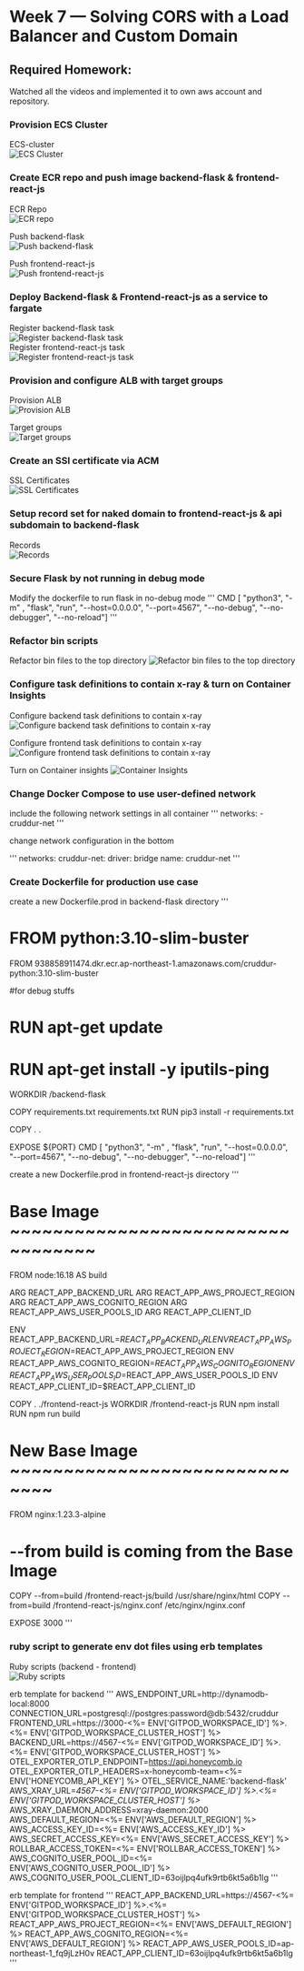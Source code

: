 # Week 7 — Solving CORS with a Load Balancer and Custom Domain

## Required Homework:
Watched all the videos and implemented it to own aws account and repository.

### Provision ECS Cluster
ECS-cluster<br />
![ECS Cluster](assets/provision-ecs-cluster-week67.png)<br />

### Create ECR repo and push image backend-flask & frontend-react-js
ECR Repo<br />
![ECR repo](assets/create-ecr-repo-week67.png)<br />

Push backend-flask<br />
![Push backend-flask](assets/build-backend-push-to-ecr-week67.png)<br />

Push frontend-react-js<br />
![Push frontend-react-js](assets/build-frontend-push-to-ecr-week67.png)<br />

### Deploy Backend-flask & Frontend-react-js as a service to fargate
Register backend-flask task<br />
![Register backend-flask task](assets/register-task-backend-week67.png)<br />
Register frontend-react-js task<br />
![Register frontend-react-js task](assets/register-task-frontend-week67.png)<br />

### Provision and configure ALB with target groups
Provision ALB<br />
![Provision ALB](assets/alb-week67.png)<br />

Target groups<br />
![Target groups](assets/target-groups-week67.png)<br />

### Create an SSl certificate via ACM
SSL Certificates<br />
![SSL Certificates](assets/ssl-certificates-week67.png)<br />

### Setup record set for naked domain to frontend-react-js & api subdomain to backend-flask
Records <br />
![Records](assets/records-week67.png)<br />

### Secure Flask by not running in debug mode
Modify the dockerfile to run flask in no-debug mode
'''
CMD [ "python3", "-m" , "flask", "run", "--host=0.0.0.0", "--port=4567", "--no-debug", "--no-debugger", "--no-reload"]
'''

### Refactor bin scripts
Refactor bin files to the top directory
![Refactor bin files to the top directory](assets/refactor-bin-files-week67.png)<br />

### Configure task definitions to contain x-ray & turn on Container Insights
Configure backend task definitions to contain x-ray
![Configure backend task definitions to contain x-ray](assets/backend-xray-week67.png)<br />

Configure frontend task definitions to contain x-ray
![Configure frontend task definitions to contain x-ray](assets/frontend-xray-week67.png)<br />

Turn on Container insights
![Container Insights](assets/container-insights-week67.png)<br />

### Change Docker Compose to use user-defined network
include the following network settings in all container
'''
networks:
      - cruddur-net
'''

change network configuration in the bottom

'''
networks: 
  cruddur-net:
    driver: bridge
    name: cruddur-net
'''
### Create Dockerfile for production use case
create a new Dockerfile.prod in backend-flask directory
'''
# FROM python:3.10-slim-buster
FROM 938858911474.dkr.ecr.ap-northeast-1.amazonaws.com/cruddur-python:3.10-slim-buster

#for debug stuffs
# RUN apt-get update 
# RUN apt-get install -y iputils-ping

WORKDIR /backend-flask

COPY requirements.txt requirements.txt
RUN pip3 install -r requirements.txt

COPY . .

EXPOSE ${PORT}
CMD [ "python3", "-m" , "flask", "run", "--host=0.0.0.0", "--port=4567", "--no-debug", "--no-debugger", "--no-reload"]
'''

create a new Dockerfile.prod in frontend-react-js directory
'''
# Base Image ~~~~~~~~~~~~~~~~~~~~~~~~~~~~~~~~~~
FROM node:16.18 AS build

ARG REACT_APP_BACKEND_URL
ARG REACT_APP_AWS_PROJECT_REGION
ARG REACT_APP_AWS_COGNITO_REGION
ARG REACT_APP_AWS_USER_POOLS_ID
ARG REACT_APP_CLIENT_ID

ENV REACT_APP_BACKEND_URL=$REACT_APP_BACKEND_URL
ENV REACT_APP_AWS_PROJECT_REGION=$REACT_APP_AWS_PROJECT_REGION
ENV REACT_APP_AWS_COGNITO_REGION=$REACT_APP_AWS_COGNITO_REGION
ENV REACT_APP_AWS_USER_POOLS_ID=$REACT_APP_AWS_USER_POOLS_ID
ENV REACT_APP_CLIENT_ID=$REACT_APP_CLIENT_ID

COPY . ./frontend-react-js
WORKDIR /frontend-react-js
RUN npm install
RUN npm run build

# New Base Image ~~~~~~~~~~~~~~~~~~~~~~~~~~~~~~
FROM nginx:1.23.3-alpine

# --from build is coming from the Base Image
COPY --from=build /frontend-react-js/build /usr/share/nginx/html
COPY --from=build /frontend-react-js/nginx.conf /etc/nginx/nginx.conf

EXPOSE 3000
'''

### ruby script to generate env dot files using erb templates
Ruby scripts (backend - frontend) <br />
![Ruby scripts](assets/ruby-script-to-generate-env-files-week67.png)<br />

erb template for backend
'''
AWS_ENDPOINT_URL=http://dynamodb-local:8000
CONNECTION_URL=postgresql://postgres:password@db:5432/cruddur
FRONTEND_URL=https://3000-<%= ENV['GITPOD_WORKSPACE_ID'] %>.<%= ENV['GITPOD_WORKSPACE_CLUSTER_HOST'] %>
BACKEND_URL=https://4567-<%= ENV['GITPOD_WORKSPACE_ID'] %>.<%= ENV['GITPOD_WORKSPACE_CLUSTER_HOST'] %>
OTEL_EXPORTER_OTLP_ENDPOINT=https://api.honeycomb.io
OTEL_EXPORTER_OTLP_HEADERS=x-honeycomb-team=<%= ENV['HONEYCOMB_API_KEY'] %>
OTEL_SERVICE_NAME:'backend-flask'
AWS_XRAY_URL=*4567-<%= ENV['GITPOD_WORKSPACE_ID'] %>.<%= ENV['GITPOD_WORKSPACE_CLUSTER_HOST'] %>*
AWS_XRAY_DAEMON_ADDRESS=xray-daemon:2000
AWS_DEFAULT_REGION=<%= ENV['AWS_DEFAULT_REGION'] %>
AWS_ACCESS_KEY_ID=<%= ENV['AWS_ACCESS_KEY_ID'] %>
AWS_SECRET_ACCESS_KEY=<%= ENV['AWS_SECRET_ACCESS_KEY'] %>
ROLLBAR_ACCESS_TOKEN=<%= ENV['ROLLBAR_ACCESS_TOKEN'] %>
AWS_COGNITO_USER_POOL_ID=<%= ENV['AWS_COGNITO_USER_POOL_ID'] %>
AWS_COGNITO_USER_POOL_CLIENT_ID=63oijlpq4ufk9rtb6kt5a6b1lg
'''

erb template for frontend
'''
REACT_APP_BACKEND_URL=https://4567-<%= ENV['GITPOD_WORKSPACE_ID'] %>.<%= ENV['GITPOD_WORKSPACE_CLUSTER_HOST'] %>
REACT_APP_AWS_PROJECT_REGION=<%= ENV['AWS_DEFAULT_REGION'] %>
REACT_APP_AWS_COGNITO_REGION=<%= ENV['AWS_DEFAULT_REGION'] %>
REACT_APP_AWS_USER_POOLS_ID=ap-northeast-1_fq9jLzH0v
REACT_APP_CLIENT_ID=63oijlpq4ufk9rtb6kt5a6b1lg
'''
